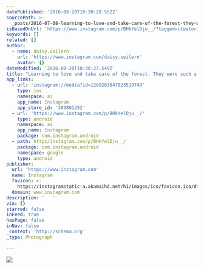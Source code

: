 ```yaml
---
datePublished: '2016-08-20T10:30:28.552Z'
sourcePath: >-
  _posts/2016-07-08-learning-to-love-and-take-care-of-the-forest-they-were-such.md
isBasedOnUrl: 'https://www.instagram.com/p/BHkYelDju__/?tagged=itwstories'
keywords: []
related: []
author:
  - name: daisy.seilern
    url: 'https://www.instagram.com/daisy.seilern'
    avatar: {}
dateModified: '2016-08-20T10:30:27.549Z'
title: "Learning to love and take care of the forest. They were such a big help! Hard working, so the puddles don't destroy the paths \uD83C\uDF32\uD83C\uDF32\uD83C\uDF32  "
app_links:
  - url: 'instagram://media?id=1289263047823519743'
    type: ios
    namespace: ai
    app_name: Instagram
    app_store_id: '389801252'
  - url: 'https://www.instagram.com/p/BHkYelDju__/'
    type: android
    namespace: ai
    app_name: Instagram
    package: com.instagram.android
  - path: https/instagram.com/p/BHkYelDju__/
    package: com.instagram.android
    namespace: google
    type: android
publisher:
  url: 'https://www.instagram.com'
  name: Instagram
  favicon: >-
    https://instagramstatic-a.akamaihd.net/h1/images/ico/favicon.ico/dfa85bb1fd63.ico
  domain: www.instagram.com
description: '   '
via: {}
starred: false
inFeed: true
hasPage: false
inNav: false
_context: 'http://schema.org'
_type: Photograph

---
```

![   ](https://imgflo.herokuapp.com/graph/vahj1ThiexotieMo/6d13084d0937250b3a1fb3dac6f23ecd/croprotate.jpg?cropheight=435&cropwidth=640&degrees=0&input=https%3A%2F%2Fscontent.cdninstagram.com%2Ft51.2885-15%2Fs640x640%2Fsh0.08%2Fe35%2F13636188_1106975699376915_2014421978_n.jpg%3Fig_cache_key%3DMTI4OTI2MzA0NzgyMzUxOTc0Mw%253D%253D.2&x=0&y=104)